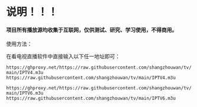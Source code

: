 # 说明！！！
#### 项目所有播放源均收集于互联网，仅供**测试、研究、学习使用**，不得**商用**。

使用方法：

在看电视直播软件中直接输入以下任一地址即可：

  `https://ghproxy.net/https://raw.githubusercontent.com/shangzhouwan/tv/main/IPTV4.m3u
  https://raw.githubusercontent.com/shangzhouwan/tv/main/IPTV4.m3u`


  `https://ghproxy.net/https://raw.githubusercontent.com/shangzhouwan/tv/main/IPTV6.m3u
  https://raw.githubusercontent.com/shangzhouwan/tv/main/IPTV6.m3u`

